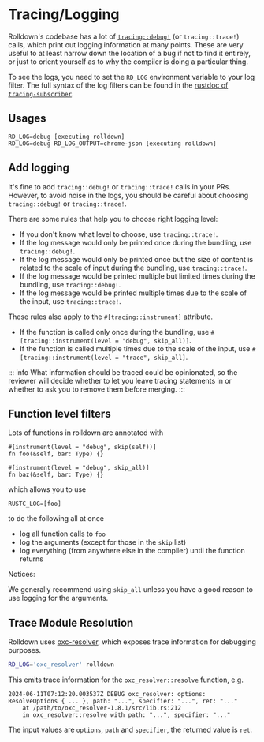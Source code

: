# Tracing/Logging

Rolldown's codebase has a lot of [`tracing::debug!`] (or `tracing::trace!`) calls, which print out logging information at many points. These are very useful to at least narrow down the location of a bug if not to find it entirely, or just to orient yourself as to why the compiler is doing a particular thing.

[`tracing::debug!`]: https://docs.rs/tracing/0.1/tracing/macro.debug.html

To see the logs, you need to set the `RD_LOG` environment variable to your log filter. The full syntax of the log filters can be found in the [rustdoc of `tracing-subscriber`](https://docs.rs/tracing-subscriber/0.2.24/tracing_subscriber/filter/struct.EnvFilter.html#directives).

## Usages

```
RD_LOG=debug [executing rolldown]
RD_LOG=debug RD_LOG_OUTPUT=chrome-json [executing rolldown]
```

## Add logging

It's fine to add `tracing::debug!` or `tracing::trace!` calls in your PRs. However, to avoid noise in the logs, you should be careful about choosing `tracing::debug!` or `tracing::trace!`.

There are some rules that help you to choose right logging level:

- If you don't know what level to choose, use `tracing::trace!`.
- If the log message would only be printed once during the bundling, use `tracing::debug!`.
- If the log message would only be printed once but the size of content is related to the scale of input during the bundling, use `tracing::trace!`.
- If the log message would be printed multiple but limited times during the bundling, use `tracing::debug!`.
- If the log message would be printed multiple times due to the scale of the input, use `tracing::trace!`.

These rules also apply to the `#[tracing::instrument]` attribute.

- If the function is called only once during the bundling, use `#[tracing::instrument(level = "debug", skip_all)]`.
- If the function is called multiple times due to the scale of the input, use `#[tracing::instrument(level = "trace", skip_all]`.

::: info
What information should be traced could be opinionated, so the reviewer will decide whether to let you leave tracing statements in or whether to ask you to remove them before merging.
:::

## Function level filters

Lots of functions in rolldown are annotated with

```
#[instrument(level = "debug", skip(self))]
fn foo(&self, bar: Type) {}

#[instrument(level = "debug", skip_all)]
fn baz(&self, bar: Type) {}
```

which allows you to use

```
RUSTC_LOG=[foo]
```

to do the following all at once

- log all function calls to `foo`
- log the arguments (except for those in the `skip` list)
- log everything (from anywhere else in the compiler) until the function returns

Notices:

We generally recommend using `skip_all` unless you have a good reason to use logging for the arguments.

## Trace Module Resolution

Rolldown uses [oxc-resolver](https://github.com/oxc-project/oxc-resolver), which exposes trace information for debugging purposes.

```bash
RD_LOG='oxc_resolver' rolldown
```

This emits trace information for the `oxc_resolver::resolve` function, e.g.

```
2024-06-11T07:12:20.003537Z DEBUG oxc_resolver: options: ResolveOptions { ... }, path: "...", specifier: "...", ret: "..."
    at /path/to/oxc_resolver-1.8.1/src/lib.rs:212
    in oxc_resolver::resolve with path: "...", specifier: "..."
```

The input values are `options`, `path` and `specifier`, the returned value is `ret`.
